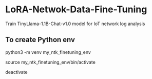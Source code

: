 # LoRA-Netwok-Data-Fine-Tuning
Train TinyLlama-1.1B-Chat-v1.0 model for IoT network log analysis

## To create Python env
python3 -m venv my_ntk_finetuning_env

source my_ntk_finetuning_env/bin/activate

deactivate
